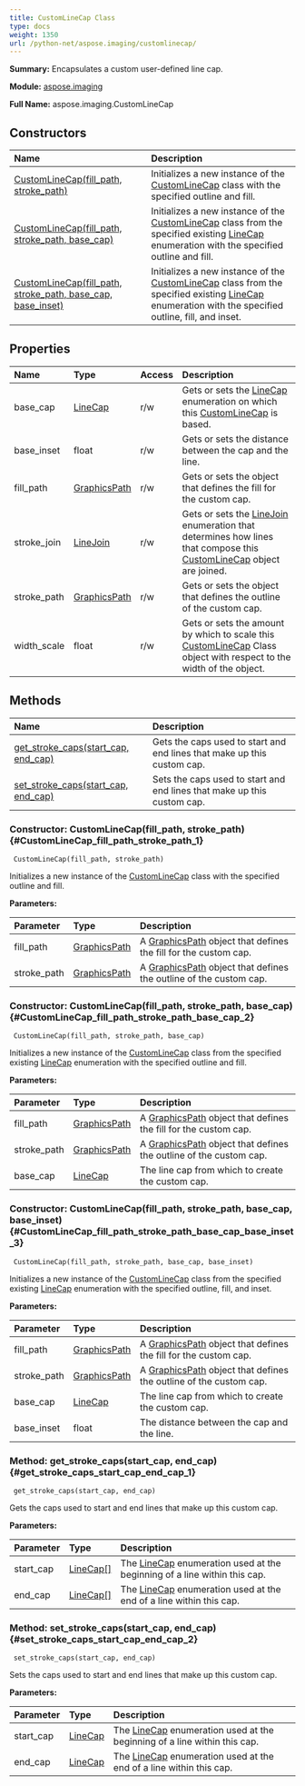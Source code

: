 ```yaml
---
title: CustomLineCap Class
type: docs
weight: 1350
url: /python-net/aspose.imaging/customlinecap/
---
```


**Summary:** Encapsulates a custom user-defined line cap.

**Module:** [aspose.imaging](/imaging/python-net/aspose.imaging/)

**Full Name:** aspose.imaging.CustomLineCap

## **Constructors**
| **Name** | **Description** |
| :- | :- |
| [CustomLineCap(fill_path, stroke_path)](#CustomLineCap_fill_path_stroke_path_1) | Initializes a new instance of the [CustomLineCap](/imaging/python-net/aspose.imaging/customlinecap/) class with the specified outline and fill. |
| [CustomLineCap(fill_path, stroke_path, base_cap)](#CustomLineCap_fill_path_stroke_path_base_cap_2) | Initializes a new instance of the [CustomLineCap](/imaging/python-net/aspose.imaging/customlinecap/) class from the specified existing [LineCap](/imaging/python-net/aspose.imaging/linecap/) enumeration with the specified outline and fill. |
| [CustomLineCap(fill_path, stroke_path, base_cap, base_inset)](#CustomLineCap_fill_path_stroke_path_base_cap_base_inset_3) | Initializes a new instance of the [CustomLineCap](/imaging/python-net/aspose.imaging/customlinecap/) class from the specified existing [LineCap](/imaging/python-net/aspose.imaging/linecap/) enumeration with the specified outline, fill, and inset. |
## **Properties**
| **Name** | **Type** | **Access** | **Description** |
| :- | :- | :- | :- |
| base_cap | [LineCap](/imaging/python-net/aspose.imaging/linecap/) | r/w | Gets or sets the [LineCap](/imaging/python-net/aspose.imaging/linecap/) enumeration on which this [CustomLineCap](/imaging/python-net/aspose.imaging/customlinecap/) is based. |
| base_inset | float | r/w | Gets or sets the distance between the cap and the line. |
| fill_path | [GraphicsPath](/imaging/python-net/aspose.imaging/graphicspath/) | r/w | Gets or sets the object that defines the fill for the custom cap. |
| stroke_join | [LineJoin](/imaging/python-net/aspose.imaging/linejoin/) | r/w | Gets or sets the [LineJoin](/imaging/python-net/aspose.imaging/linejoin/) enumeration that determines how lines that compose this [CustomLineCap](/imaging/python-net/aspose.imaging/customlinecap/) object are joined. |
| stroke_path | [GraphicsPath](/imaging/python-net/aspose.imaging/graphicspath/) | r/w | Gets or sets the object that defines the outline of the custom cap. |
| width_scale | float | r/w | Gets or sets the amount by which to scale this [CustomLineCap](/imaging/python-net/aspose.imaging/customlinecap/) Class object with respect to the width of the  object. |
## **Methods**
| **Name** | **Description** |
| :- | :- |
| [get_stroke_caps(start_cap, end_cap)](#get_stroke_caps_start_cap_end_cap_1) | Gets the caps used to start and end lines that make up this custom cap. |
| [set_stroke_caps(start_cap, end_cap)](#set_stroke_caps_start_cap_end_cap_2) | Sets the caps used to start and end lines that make up this custom cap. |


### Constructor: CustomLineCap(fill_path, stroke_path) {#CustomLineCap_fill_path_stroke_path_1}


```
 CustomLineCap(fill_path, stroke_path) 
```

Initializes a new instance of the [CustomLineCap](/imaging/python-net/aspose.imaging/customlinecap/) class with the specified outline and fill.

**Parameters:**

| Parameter | Type | Description |
| :- | :- | :- |
| fill_path | [GraphicsPath](/imaging/python-net/aspose.imaging/graphicspath/) | A [GraphicsPath](/imaging/python-net/aspose.imaging/graphicspath/) object that defines the fill for the custom cap. |
| stroke_path | [GraphicsPath](/imaging/python-net/aspose.imaging/graphicspath/) | A [GraphicsPath](/imaging/python-net/aspose.imaging/graphicspath/) object that defines the outline of the custom cap. |

### Constructor: CustomLineCap(fill_path, stroke_path, base_cap) {#CustomLineCap_fill_path_stroke_path_base_cap_2}


```
 CustomLineCap(fill_path, stroke_path, base_cap) 
```

Initializes a new instance of the [CustomLineCap](/imaging/python-net/aspose.imaging/customlinecap/) class from the specified existing [LineCap](/imaging/python-net/aspose.imaging/linecap/) enumeration with the specified outline and fill.

**Parameters:**

| Parameter | Type | Description |
| :- | :- | :- |
| fill_path | [GraphicsPath](/imaging/python-net/aspose.imaging/graphicspath/) | A [GraphicsPath](/imaging/python-net/aspose.imaging/graphicspath/) object that defines the fill for the custom cap. |
| stroke_path | [GraphicsPath](/imaging/python-net/aspose.imaging/graphicspath/) | A [GraphicsPath](/imaging/python-net/aspose.imaging/graphicspath/) object that defines the outline of the custom cap. |
| base_cap | [LineCap](/imaging/python-net/aspose.imaging/linecap/) | The line cap from which to create the custom cap. |

### Constructor: CustomLineCap(fill_path, stroke_path, base_cap, base_inset) {#CustomLineCap_fill_path_stroke_path_base_cap_base_inset_3}


```
 CustomLineCap(fill_path, stroke_path, base_cap, base_inset) 
```

Initializes a new instance of the [CustomLineCap](/imaging/python-net/aspose.imaging/customlinecap/) class from the specified existing [LineCap](/imaging/python-net/aspose.imaging/linecap/) enumeration with the specified outline, fill, and inset.

**Parameters:**

| Parameter | Type | Description |
| :- | :- | :- |
| fill_path | [GraphicsPath](/imaging/python-net/aspose.imaging/graphicspath/) | A [GraphicsPath](/imaging/python-net/aspose.imaging/graphicspath/) object that defines the fill for the custom cap. |
| stroke_path | [GraphicsPath](/imaging/python-net/aspose.imaging/graphicspath/) | A [GraphicsPath](/imaging/python-net/aspose.imaging/graphicspath/) object that defines the outline of the custom cap. |
| base_cap | [LineCap](/imaging/python-net/aspose.imaging/linecap/) | The line cap from which to create the custom cap. |
| base_inset | float | The distance between the cap and the line. |

### Method: get_stroke_caps(start_cap, end_cap) {#get_stroke_caps_start_cap_end_cap_1}


```
 get_stroke_caps(start_cap, end_cap) 
```

Gets the caps used to start and end lines that make up this custom cap.

**Parameters:**

| Parameter | Type | Description |
| :- | :- | :- |
| start_cap | [LineCap[]](/imaging/python-net/aspose.imaging/linecap/) | The [LineCap](/imaging/python-net/aspose.imaging/linecap/) enumeration used at the beginning of a line within this cap. |
| end_cap | [LineCap[]](/imaging/python-net/aspose.imaging/linecap/) | The [LineCap](/imaging/python-net/aspose.imaging/linecap/) enumeration used at the end of a line within this cap. |

### Method: set_stroke_caps(start_cap, end_cap) {#set_stroke_caps_start_cap_end_cap_2}


```
 set_stroke_caps(start_cap, end_cap) 
```

Sets the caps used to start and end lines that make up this custom cap.

**Parameters:**

| Parameter | Type | Description |
| :- | :- | :- |
| start_cap | [LineCap](/imaging/python-net/aspose.imaging/linecap/) | The [LineCap](/imaging/python-net/aspose.imaging/linecap/) enumeration used at the beginning of a line within this cap. |
| end_cap | [LineCap](/imaging/python-net/aspose.imaging/linecap/) | The [LineCap](/imaging/python-net/aspose.imaging/linecap/) enumeration used at the end of a line within this cap. |

